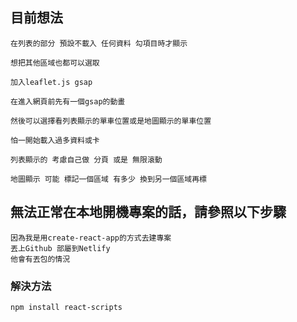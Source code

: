 ## 目前想法
```
在列表的部分 預設不載入 任何資料 勾項目時才顯示 

想把其他區域也都可以選取

加入leaflet.js gsap

在進入網頁前先有一個gsap的動畫

然後可以選擇看列表顯示的單車位置或是地圖顯示的單車位置

怕一開始載入過多資料或卡 

列表顯示的 考慮自己做 分頁 或是 無限滾動

地圖顯示 可能 標記一個區域 有多少 換到另一個區域再標
```
## 無法正常在本地開機專案的話，請參照以下步驟
```
因為我是用create-react-app的方式去建專案
丟上Github 部屬到Netlify 
他會有丟包的情況
```
### 解決方法
```
npm install react-scripts
```